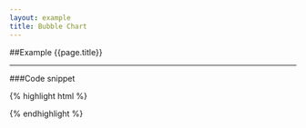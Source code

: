 ```yaml
---
layout: example
title: Bubble Chart
---
```


##Example {{page.title}}

<div id='placeholder' class='example-placeholder'></div>

---

###Code snippet

{% highlight html %}
<div id='placeholder' width="600px" height="400px"></div>
<script>
Vizabi('BubbleChart', document.getElementById('placeholder'), {
	state: {
		time: {
			value: '2010'
		}
	},
	ui: {
		buttons: ['find', 'size', 'fullscreen']
	}
});
</script>
{% endhighlight %}

<script defer>
Vizabi('BubbleChart', document.getElementById('placeholder'), {
    state: {
        "time": {
            "dim": "time",
            "value": "2000",
            "start": "1800",
            "end": "2015",
            "playable": true,
            "playing": false,
            "loop": false,
            "round": "round",
            "delay": 250,
            "delayAnimations": 250,
            "delayStart": 1200,
            "delayEnd": 75,
            "delaySet": false,
            "unit": "year",
            "step": 1,
            "adaptMinMaxZoom": false,
            "formatInput": "%Y",
            "formatOutput": "%Y",
            "xLogStops": [],
            "yMaxMethod": "latest",
            "record": false,
            "probeX": 0,
            "tailFatX": 1,
            "tailCutX": 0,
            "tailFade": 1,
            "xScaleFactor": 1,
            "xScaleShift": 0,
            "xPoints": 50,
            "trails": true,
            "lockNonSelected": 0
        },
        "entities": {
            "show": {
                "geo": [
                    "*"
                ],
                "geo.cat": [
                    "country"
                ]
            },
            "select": [],
            "highlight": [],
            "opacitySelectDim": 0.3,
            "opacityRegular": 1,
            "needUpdate": {},
            "dim": "geo"
        },
        "marker": {
            "space": [
                "entities",
                "time"
            ],
            "type": "geometry",
            "shape": "circle",
            "label": {
                "use": "property",
                "which": "geo.name"
            },
            "axis_y": {
                "use": "indicator",
                "which": "u5mr",
                "min": null,
                "max": null,
                "fakeMin": null,
                "fakeMax": null,
                "scaleType": "linear",
                "allow": {
                    "scales": [
                        "linear",
                        "log"
                    ]
                }
            },
            "axis_x": {
                "use": "indicator",
                "which": "gdp_pc",
                "min": null,
                "max": null,
                "fakeMin": null,
                "fakeMax": null,
                "scaleType": "log",
                "allow": {
                    "scales": [
                        "linear",
                        "log"
                    ]
                }
            },
            "color": {
                "use": "property",
                "palette": {
                    "asi": "#FF5872",
                    "eur": "#FFE700",
                    "ame": "#7FEB00",
                    "afr": "#00D5E9",
                    "_default": "#ffb600"
                },
                "which": "geo.name",
                "scaleType": "ordinal",
                "allow": {
                    "names": [
                        "!geo.name"
                    ]
                }
            },
            "size": {
                "use": "indicator",
                "min": 0.04,
                "max": 0.9,
                "which": "pop",
                "scaleType": "linear",
                "allow": {
                    "scales": [
                        "linear",
                        "log"
                    ]
                }
            }
        }
    },
    ui: {
        buttons: ['find', 'size', 'fullscreen']
    },
    data: {
        reader: 'csv', path: '/preview/data/waffles/dont-panic-poverty.csv'
    }
});
</script>